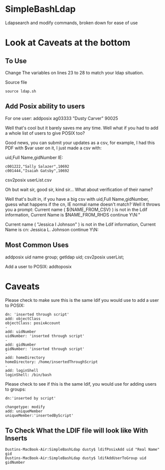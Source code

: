 # SimpleBashLdap
Ldapsearch and modify commands, broken down for ease of use
# Look at Caveats at the bottom
## To Use
Change The variables on lines 23 to 28 to match your ldap situation.

Source file
```
source ldap.sh
```
## Add Posix ability to users

For one user:
addposix ag03333 "Dusty Carver" 90025

Well that's cool but it barely saves me any time. Well what if you had to add a whole list of users to give POSIX too?

Good news, you can submit your updates as a csv, for example, I had this PDF with $var user on it, I just made a csv with:

uid,Full Name,gidNumber
IE:
```
c001222,"Sally Salazer",10692
c001444,"Isaiah Gatsby",10692
```
csv2posix userList.csv

Oh but wait sir, good sir, kind sir... What about verification of their name?


Well that's built in, if you have a big csv with uid,Full Name,gidNumber, guess what happens if the cn, IE normal name doesn't match? Well it throws you a prompt:
Current name ( ${NAME_FROM_CSV} ) is not in the Ldif information, Current Name is $NAME_FROM_RHDS  continue Y\\N:"

Current name ( "Jessica I Johnson" ) is not in the Ldif information, Current Name is cn: Jessica L. Johnson continue Y\N:


## Most Common Uses
addposix uid name group; getldap uid; csv2posix userList; 

Add a user to POSIX:
addtoposix 

# Caveats

Please check to make sure this is the same ldif you would use to add a user to POSIX:
```
dn: 'inserted through script'
add: objectClass
objectClass: posixAccount
-
add: uidNumber
uidNumber: 'inserted through script'
-
add: gidNumber
gidNumber: 'inserted through script'
-
add: homeDirectory
homeDirectory: /home/insertedThroughScript
-
add: loginShell
loginShell: /bin/bash
```
Please check to see if this is the same ldif, you would use for adding users to groups:
```
dn:'inserted by script'

changetype: modify
add: uniqueMember
uniqueMember:'insertedByScript'
```
## To Check What the LDIF file will look like With Inserts
```
Dustins-MacBook-Air:SimpleBashLdap dusty$ ldifPosixAdd uid "Real Name" gid
Dustins-MacBook-Air:SimpleBashLdap dusty$ ldifAddUserToGroup uid gidNumber
```
